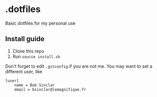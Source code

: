 # .dotfiles

Basic dotfiles for my personal use

## Install guide

1. Clone this repo
2. Run `source install.sh`

Don't forget to edit `.gitconfig` if you are not me. You may want to set a different user, like

```
[user]
    name = Bob Sinclar
    email = bsinclar@lemagnifique.fr
```

